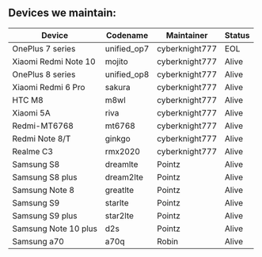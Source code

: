 ## Devices we maintain:

| Device               | Codename    | Maintainer         | Status   |
| -------------------- | ----------- | ---------------    | -----    |
| OnePlus 7 series     | unified_op7 | cyberknight777     |  EOL     |
| Xiaomi Redmi Note 10 | mojito      | cyberknight777     | Alive    |
| OnePlus 8 series     | unified_op8 | cyberknight777     | Alive    |
| Xiaomi Redmi 6 Pro   | sakura      | cyberknight777     | Alive    |
| HTC M8               | m8wl        | cyberknight777     | Alive    | 
| Xiaomi 5A            | riva        | cyberknight777     | Alive    |
| Redmi-MT6768         | mt6768      | cyberknight777     | Alive    |
| Redmi Note 8/T       | ginkgo      | cyberknight777     | Alive    |
| Realme C3            | rmx2020     | cyberknight777     | Alive    |
| Samsung S8           | dreamlte    | Pointz             | Alive    |
| Samsung S8 plus      | dream2lte   | Pointz             | Alive    |
| Samsung Note 8       | greatlte    | Pointz             | Alive    |
| Samsung S9           | starlte     | Pointz             | Alive    |
| Samsung S9 plus      | star2lte    | Pointz             | Alive    |
| Samsung Note 10 plus | d2s         | Pointz             | Alive    |
| Samsung a70          | a70q        | Robin              | Alive    |
